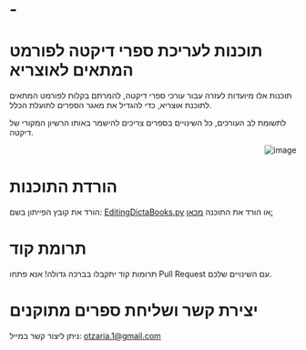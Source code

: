 # -
# תוכנות לעריכת ספרי דיקטה לפורמט המתאים לאוצריא

תוכנות אלו מיועדות לעזרה עבור עורכי ספרי דיקטה, להמרתם בקלות לפורמט המתאים לתוכנת אוצריא, כדי להגדיל את מאגר הספרים לתועלת הכלל.

לתשומת לב העורכים, כל השינויים בספרים צריכים להישמר באותו הרשיון המקורי של דיקטה.


<p align="right">
  <img src="https://github.com/user-attachments/assets/10b07dbe-cba1-4308-84d2-061e4cdfed28" alt="image">
</p>


# הורדת התוכנות
הורד את קובץ הפייתון בשם: [EditingDictaBooks.py](https://github.com/YOSEFTT/EditingDictaBooks/blob/main/EditingDictaBooks.py)
או הורד את התוכנה [מכאן:](https://github.com/YOSEFTT/EditingDictaBooks/releases)

# תרומת קוד
תרומות קוד יתקבלו בברכה גדולה! אנא פתחו Pull Request עם השינויים שלכם.

# יצירת קשר ושליחת ספרים מתוקנים

ניתן ליצור קשר במייל: otzaria.1@gmail.com

